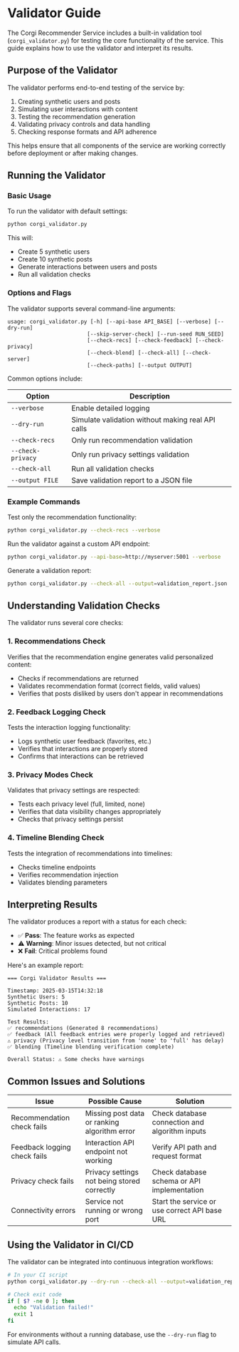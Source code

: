 # Validator Guide

The Corgi Recommender Service includes a built-in validation tool (`corgi_validator.py`) for testing the core functionality of the service. This guide explains how to use the validator and interpret its results.

## Purpose of the Validator

The validator performs end-to-end testing of the service by:

1. Creating synthetic users and posts
2. Simulating user interactions with content
3. Testing the recommendation generation
4. Validating privacy controls and data handling
5. Checking response formats and API adherence

This helps ensure that all components of the service are working correctly before deployment or after making changes.

## Running the Validator

### Basic Usage

To run the validator with default settings:

```bash
python corgi_validator.py
```

This will:
- Create 5 synthetic users
- Create 10 synthetic posts
- Generate interactions between users and posts
- Run all validation checks

### Options and Flags

The validator supports several command-line arguments:

```
usage: corgi_validator.py [-h] [--api-base API_BASE] [--verbose] [--dry-run]
                         [--skip-server-check] [--run-seed RUN_SEED]
                         [--check-recs] [--check-feedback] [--check-privacy]
                         [--check-blend] [--check-all] [--check-server]
                         [--check-paths] [--output OUTPUT]
```

Common options include:

| Option | Description |
|--------|-------------|
| `--verbose` | Enable detailed logging |
| `--dry-run` | Simulate validation without making real API calls |
| `--check-recs` | Only run recommendation validation |
| `--check-privacy` | Only run privacy settings validation |
| `--check-all` | Run all validation checks |
| `--output FILE` | Save validation report to a JSON file |

### Example Commands

Test only the recommendation functionality:

```bash
python corgi_validator.py --check-recs --verbose
```

Run the validator against a custom API endpoint:

```bash
python corgi_validator.py --api-base=http://myserver:5001 --verbose
```

Generate a validation report:

```bash
python corgi_validator.py --check-all --output=validation_report.json
```

## Understanding Validation Checks

The validator runs several core checks:

### 1. Recommendations Check

Verifies that the recommendation engine generates valid personalized content:

- Checks if recommendations are returned
- Validates recommendation format (correct fields, valid values)
- Verifies that posts disliked by users don't appear in recommendations

### 2. Feedback Logging Check

Tests the interaction logging functionality:

- Logs synthetic user feedback (favorites, etc.)
- Verifies that interactions are properly stored
- Confirms that interactions can be retrieved

### 3. Privacy Modes Check

Validates that privacy settings are respected:

- Tests each privacy level (full, limited, none)
- Verifies that data visibility changes appropriately
- Checks that privacy settings persist

### 4. Timeline Blending Check

Tests the integration of recommendations into timelines:

- Checks timeline endpoints
- Verifies recommendation injection
- Validates blending parameters

## Interpreting Results

The validator produces a report with a status for each check:

- ✅ **Pass**: The feature works as expected
- ⚠️ **Warning**: Minor issues detected, but not critical
- ❌ **Fail**: Critical problems found

Here's an example report:

```
=== Corgi Validator Results ===

Timestamp: 2025-03-15T14:32:18
Synthetic Users: 5
Synthetic Posts: 10
Simulated Interactions: 17

Test Results:
✅ recommendations (Generated 8 recommendations)
✅ feedback (All feedback entries were properly logged and retrieved)
⚠️ privacy (Privacy level transition from 'none' to 'full' has delay)
✅ blending (Timeline blending verification complete)

Overall Status: ⚠️ Some checks have warnings
```

## Common Issues and Solutions

| Issue | Possible Cause | Solution |
|-------|----------------|----------|
| Recommendation check fails | Missing post data or ranking algorithm error | Check database connection and algorithm inputs |
| Feedback logging check fails | Interaction API endpoint not working | Verify API path and request format |
| Privacy check fails | Privacy settings not being stored correctly | Check database schema or API implementation |
| Connectivity errors | Service not running or wrong port | Start the service or use correct API base URL |

## Using the Validator in CI/CD

The validator can be integrated into continuous integration workflows:

```bash
# In your CI script
python corgi_validator.py --dry-run --check-all --output=validation_report.json

# Check exit code
if [ $? -ne 0 ]; then
  echo "Validation failed!"
  exit 1
fi
```

For environments without a running database, use the `--dry-run` flag to simulate API calls.